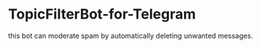 # TopicFilterBot-for-Telegram
this bot can moderate spam by automatically deleting unwanted messages.
